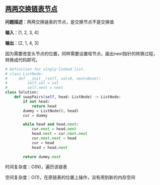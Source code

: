 ## [两两交换链表节点](https://leetcode-cn.com/problems/swap-nodes-in-pairs/)

**问题描述**：两两交换链表的节点，是交换节点不是交换值

**输入**：[1, 2, 3, 4]

**输出**：[2, 1, 4, 3]

因为需要改变头节点的位置，同样需要设置哑节点，画出next指针的转换过程，转换成代码即可。

```python
# Definition for singly-linked list.
# class ListNode:
#     def __init__(self, val=0, next=None):
#         self.val = val
#         self.next = next
class Solution:
    def swapPairs(self, head: ListNode) -> ListNode:
        if not head:
            return head
        dummy = ListNode(0, head)
        cur = dummy

        while head and head.next:
            cur.next = head.next
            head.next = cur.next.next
            cur.next.next = head
            cur = head
            head = head.next
            
        return dummy.next
```

时间复杂度：O(N)，遍历该链表

空间复杂度：O(1)，在原链表的位置上操作，没有用到新的内存空间